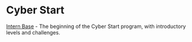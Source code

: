 # Cyber Start

[Intern Base](InternBase/index.md) - The beginning of the Cyber Start program, with introductory levels and challenges. 

